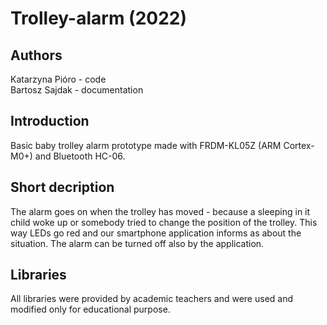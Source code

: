 # Trolley-alarm (2022)
## Authors
Katarzyna Pióro - code
<br/>Bartosz Sajdak - documentation

## Introduction
Basic baby trolley alarm prototype made with FRDM-KL05Z (ARM Cortex-M0+) and Bluetooth HC-06.

## Short decription
The alarm goes on when the trolley has moved - because a sleeping in it child woke up or somebody tried to change the position of the trolley. This way LEDs go red and our smartphone application informs as about the situation. The alarm can be turned off also by the application.

## Libraries
All libraries were provided by academic teachers and were used and modified only for educational purpose.
